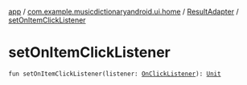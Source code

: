 [app](../../index.md) / [com.example.musicdictionaryandroid.ui.home](../index.md) / [ResultAdapter](index.md) / [setOnItemClickListener](./set-on-item-click-listener.md)

# setOnItemClickListener

`fun setOnItemClickListener(listener: `[`OnClickListener`](https://developer.android.com/reference/android/view/View/OnClickListener.html)`): `[`Unit`](https://kotlinlang.org/api/latest/jvm/stdlib/kotlin/-unit/index.html)